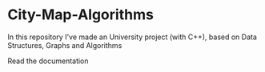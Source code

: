 # City-Map-Algorithms

In this repository I've made an University project (with C++), based on Data Structures, Graphs and Algorithms

Read the documentation 
